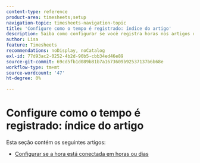 ```yaml
---
content-type: reference
product-area: timesheets;setup
navigation-topic: timesheets-navigation-topic
title: 'Configure como o tempo é registrado: índice do artigo'
description: Saiba como configurar se você registra horas nos artigos desta seção, em horas ou dias.
author: Lisa
feature: Timesheets
recommendations: noDisplay, noCatalog
exl-id: 77d93ac2-0252-4b2d-90b5-cbb34ed46e89
source-git-commit: 69cd5fb1d089b81b7a1673609b92537137b6b68e
workflow-type: tm+mt
source-wordcount: '47'
ht-degree: 0%

---
```


# Configure como o tempo é registrado: índice do artigo

Esta seção contém os seguintes artigos:

* [Configurar se a hora está conectada em horas ou dias](../../timesheets/config-timesheet-prefs/config-time-logged-hrs-days.md)
